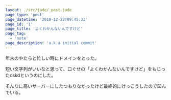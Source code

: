 ```yaml
---
layout: ./src/jade/_post.jade
page_type: 'post'
page_datetime: '2010-12-22T09:45:32'
page_id: '1'
page_title: 'よくわかんないんですけど'
page_tag:
  - 'note'
page_description: 'a.k.a initial commit'
---
```

年末のやたらと忙しい時にドメインをとった。

短い文字列がいいなと思って、口ぐせの「よくわかんないんですけど」をもじったdskdというのにした。

そんなに高いサーバーにしたつもりなかったけど最終的にけっこうしたので凹んでいる。
